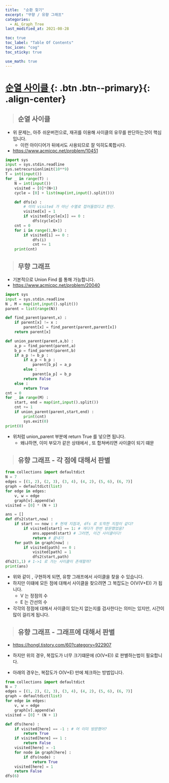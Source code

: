 ```yaml
---
title:  "순환 찾기"
excerpt: "무향 / 유향 그래프"
categories:
  - AL_Graph_Tree
last_modified_at: 2021-08-28

toc: true
toc_label: "Table Of Contents"
toc_icon: "cog"
toc_sticky: true

use_math: true
---
```


# [순열 사이클 ](#link){: .btn .btn--primary}{: .align-center}

> ## 순열 사이클

- 위 문제는, 아주 쉬운버전으로, 재귀를 이용해 사이클의 유무를 판단하는것이 핵심입니다.
  - 이런 아이디어가 뒤에서도 사용되므로 잘 익히도록합시다.
- https://www.acmicpc.net/problem/10451

```python
import sys
input = sys.stdin.readline
sys.setrecursionlimit(10**9)
T = int(input())
for _ in range(T) :
    N = int(input())
    visited = [0]*(N+1)
    cycle = [0] + list(map(int,input().split()))

    def dfs(x) :
        # 이미 visited 가 아닌 수열로 접어들었다고 판단.
        visited[x] = 1
        if visited[cycle[x]] == 0 :
            dfs(cycle[x])
    cnt = 0
    for i in range(1,N+1) :
        if visited[i] == 0 :
            dfs(i)
            cnt += 1
    print(cnt)
```

> ## 무향 그래프

- 기본적으로 Union Find 를 통해 가능합니다. 
- https://www.acmicpc.net/problem/20040

```python
import sys
input = sys.stdin.readline
N , M = map(int,input().split())
parent = list(range(N))

def find_parent(parent,x) :
    if parent[x] != x :
        parent[x] = find_parent(parent,parent[x])
    return parent[x]

def union_parent(parent,a,b) :
    a_p = find_parent(parent,a)
    b_p = find_parent(parent,b)
    if a_p != b_p :
        if a_p < b_p :
            parent[b_p] = a_p
        else :
            parent[a_p] = b_p
        return False
    else :
        return True
cnt = 0
for _ in range(M) :
    start, end = map(int,input().split())
    cnt += 1
    if union_parent(parent,start,end) :
        print(cnt)
        sys.exit(0)
print(0)
```

- 위처럼 union_parent 부분에 return True 를 넣으면 됩니다.
  - 왜냐하면, 이미 부모가 같은 상태에서 , 또 합쳐버리면 사이클이 되기 떄문

> ## 유향 그래프 - 각 점에 대해서 판별

```python
from collections import defaultdict
N = 7
edges = [(1, 2), (2, 3), (3, 4), (4, 2), (5, 6), (6, 7)]
graph = defaultdict(list)
for edge in edges:
    v, w = edge
    graph[v].append(w)
visited = [0] * (N + 1)

ans = []
def dfs2(start,now) :
    if start == now : # 현재 지점과, dfs 로 도착한 지점이 같다?
        if visited[start] == 1: # 게다가 한번 방문했었음? 
            ans.append(start) # 그러면, 이건 사이클이다! 
            return # 끝내기
    for path in graph[now] :
        if visited[path] == 0 :
            visited[path] = 1
            dfs2(start,path)
dfs2(1,1) # 1->1 로 가는 사이클이 존재할까?
print(ans) 
```

- 위와 같이 , 구현하게 되면, 유향 그래프에서 사이클을 찾을 수 있습니다.
- 하지만 이떄에 모든 점에 대해서 사이클을 찾으려면 그 복잡도는 O(V(V+E)) 가 됩니다. 
  - V 는 정점의 수 
  - E 는 간선의 수 
- 각각의 정점에 대해서 사이클이 있는지 없는지를 검사한다는 의미는 있지만, 시간이 많이 걸리게 됩니다. 

> ## 유향 그래프 - 그래프에 대해서 판별

- https://hongl.tistory.com/60?category=922907

- 하지만 위의 경우, 복잡도가 너무 크기떄문에 (O(V+E)) 로 판별하는법이 필요합니다.
- 아래의 경우는, 복잡도가 O(V+E) 만에 체크하는 방법입니다.

```python
from collections import defaultdict
N = 7
edges = [(1, 2), (2, 3), (3, 4), (4, 2), (5, 6), (6, 7)]
graph = defaultdict(list)
for edge in edges:
    v, w = edge
    graph[v].append(w)
visited = [0] * (N + 1)

def dfs(here) :
    if visited[here] == -1 : # 어 이미 방문했어?
        return True
    if visited[here] == 1 :
        return False
    visited[here] = -1
    for node in graph[here] :
        if dfs(node) :
            return True
    visited[here] = 1
    return False
dfs(6)
```

